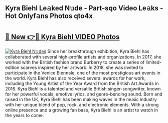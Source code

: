 ## Kyra Biehl Le𝚊ked N𝚞de - Part-sqo Video Le𝚊ks - Hot Onlyf𝚊ns Photos qto4x

# <h2><a href="http://ac18251.deff.icu/?id=Kyra+Biehl">🔗 New 👉🔴 Kyra Biehl VIDEO Photos</a></h2>

[![Kyra Biehl N𝚞des](https://i.imgur.com/rIISA9y.gif)](http://ac18251.deff.icu/?id=Kyra+Biehl)
Since her breakthrough exhibition, Kyra Biehl has collaborated with several high-profile artists and organizations. In 2017, she worked with the British fashion brand Burberry to create a series of limited-edition scarves inspired by her artwork. In 2018, she was invited to participate in the Venice Biennale, one of the most prestigious art events in the world. Kyra Biehl has also received several awards for her work, including the Young Artist of the Year Award from the British Art Awards in 2016. Kyra Biehl is a talented and versatile British singer-songwriter, known for her powerful vocals, emotive lyrics, and genre-bending sound. Born and raised in the UK, Kyra Biehl has been making waves in the music industry with her unique blend of pop, rock, and electronic elements. With a strong online presence and a growing fan base, Kyra Biehl is an artist to watch in the years to come.
